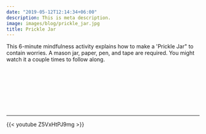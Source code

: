 ```yaml
---
date: "2019-05-12T12:14:34+06:00"
description: This is meta description.
image: images/blog/prickle_jar.jpg
title: Prickle Jar
---
```


  


This 6-minute mindfulness activity explains how to make a 'Prickle Jar" to contain worries. A mason jar, paper, pen, and tape are required. You might watch it a couple times to follow along. 

&nbsp;

&nbsp;

&nbsp;

&nbsp;

---

{{< youtube Z5VxHtPJ9mg >}}